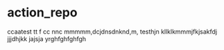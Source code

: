 # action_repo
ccaatest 
tt
f
cc
nnc
mmmmm,dcjdnsdnknd,m,
testhjn
kllklkmmmjfkjsakfdj
jjjdhjkk
jajsja
yrghfghfghfgh
